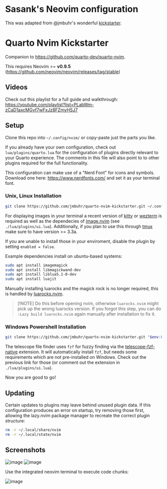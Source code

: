 # Sasank's Neovim configuration

This was adapted from @jmbuhr's wonderful [kickstarter](https://github.com/jmbuhr/quarto-nvim-kickstarter).









# Quarto Nvim Kickstarter

Companion to <https://github.com/quarto-dev/quarto-nvim>.

This requires Neovim >= **v0.9.5** (https://github.com/neovim/neovim/releases/tag/stable)

## Videos

Check out this playlist for a full guide and walkthrough:
https://youtube.com/playlist?list=PLabWm-zCaD1axcMGvf7wFxJz8FZmyHSJ7

## Setup

Clone this repo into `~/.config/nvim/` or copy-paste just the parts you like.

If you already have your own configuration, check out `lua/plugins/quarto.lua`
for the configuration of plugins directly relevant to your Quarto experience.
The comments in this file will also point to to other plugins required for
the full functionality.

This configuration can make use of a "Nerd Font" for icons and symbols.
Download one here: <https://www.nerdfonts.com/> and set it as your terminal font.

### Unix, Linux Installation

```bash
git clone https://github.com/jmbuhr/quarto-nvim-kickstarter.git ~/.config/nvim
```

For displaying images in your terminal a recent version of [kitty](https://sw.kovidgoyal.net/kitty/) or [wezterm](https://wezfurlong.org/wezterm/index.html) is required
as well as the dependecies of [image.nvim](https://github.com/3rd/image.nvim) (see `./lua/plugins/ui.lua`).
Additionally, if you plan to use this through [tmux](https://github.com/tmux/tmux) make sure to have version >= 3.3a.

If you are unable to install those in your enviroment, disable the plugin by setting `enabled = false`.

Example dependencies install on ubuntu-based systems:

```bash
sudo apt install imagemagick
sudo apt install libmagickwand-dev
sudo apt install liblua5.1-0-dev
sudo apt install luajit
```

Manually installing luarocks and the magick rock is no longer required, this is handled by [luarocks.nvim](https://github.com/vhyrro/luarocks.nvim).

> [!NOTE] Do this before opening nvim, otherwise `luarocks.nvim`
> might pick up the wrong luarocks version.
> If you forgot this step, you can do `:Lazy build luarocks.nvim` again manually after installation
> to fix it.


### Windows Powershell Installation

```bash
git clone https://github.com/jmbuhr/quarto-nvim-kickstarter.git "$env:LOCALAPPDATA\nvim"
```

The telescope file finder uses `fzf` for fuzzy finding via the [telescope-fzf-native](https://github.com/nvim-telescope/telescope-fzf-native.nvim) extension.
It will automatically install `fzf`, but needs some requirements which are not pre-installed on Windows.
Check out the previous link for those (or comment out the extension in `./lua/plugins/ui.lua`).

Now you are good to go!

## Updating

Certain updates to plugins may leave behind unused plugin data. If this configuration produces an error on startup, try removing those first, allowing the lazy.nvim package manager to recreate the correct plugin structure:

```bash
rm -r ~/.local/share/nvim
rm -r ~/.local/state/nvim
```

## Screenshots

![image](https://user-images.githubusercontent.com/17450586/210392419-3ee2b3e3-e805-4e36-99ab-6922abe3a66b.png)
![image](https://user-images.githubusercontent.com/17450586/210392573-57c0ad1c-5db0-4f2a-9119-608bd2398494.png)

Use the integrated neovim terminal to execute code chunks:

![image](https://user-images.githubusercontent.com/17450586/211403680-c60e8e89-ea9b-48bd-881d-37df2bc924a3.png)


